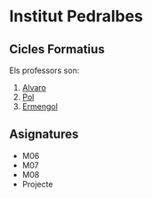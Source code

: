 # Institut Pedralbes
## Cicles Formatius
Els professors son:
1. [Alvaro](https://www.institutpedralbes.cat/) 
2. [Pol](https://www.institutpedralbes.cat/)
3. [Ermengol](https://www.institutpedralbes.cat/)

## Asignatures
- M06
- M07
- M08
- Projecte
